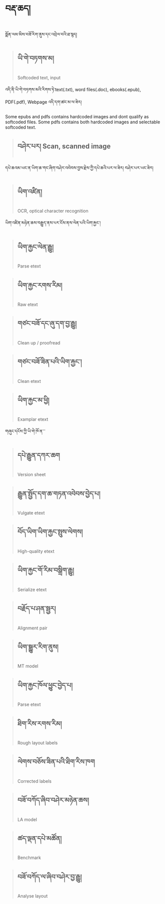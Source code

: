 # བརྡ་ཆད།
སྨོན་ལམ་མིས་བཟོ་རིག་ནུས་དང་འབྲེལ་བའི་ཐ་སྙད།

> ## ཡི་གེ་བཏགས་མ། 
> Softcoded text, input

འདི་ནི་ཡི་གེ་བཏགས་མའི་རིགས་ཏེ་text(.txt), word files(.doc), ebooks(.epub), PDF(.pdf), Webpage འདི་དག་ཚང་མ་ལ་ཟེར། 

Some epubs and pdfs contains hardcoded images and dont qualify as softcoded files. Some pdfs contains both hardcoded images and selectable softcoded text.

> ## བཤེར་པར། Scan, scanned image

དཔེ་ཆའམ་ཡང་ན་ཡིག་ཆ་གང་ཞིག་བཤེར་འབེབས་བྱས་རྗེས་ཀྱི་དཔེ་ཆའི་པར་ལ་ཟེར། བཤེར་པར་ཡང་ཟེར།

> ## ཡིག་འཛིན། 
> OCR, optical character recognition

ཡིག་འཛིན་མཉེན་ཆས་བརྒྱུད་ནས་པར་ངོས་ནས་ལེན་པའི་ཡིག་རྐྱང་།

> ## ཡིག་རྐྱང་ལེན་རྒྱུ། 
> Parse etext

> ## ཡིག་རྐྱང་རགས་རིམ། 
> Raw etext

> ## གཙང་བཟོ་དང་ཞུ་དག་བྱ་རྒྱུ།
> Clean up / proofread


> ## གཙང་བཟོ་ཟིན་པའི་ཡིག་རྐྱང་། 
> Clean etext

> ## ཡིག་རྐྱང་མ་ཕྱི། 
> Examplar etext

གཞུང་དངོས་ཀྱི་ཡི་གེ་ཁོ་ན་་་

> ## དཔེ་རྒྱུན་དཀར་ཆག 
> Version sheet


> ## རྒྱུན་སྤྱོད་དག་ཆ་གཏན་འབེབས་བྱེད་པ། 
> Vulgate etext

> ## བོད་ཡིག་ཡིག་རྐྱང་སྤུས་ལེགས། 
> High-quality etext


> ## ཡིག་རྐྱང་གོ་རིམ་བསྒྲིག་རྒྱུ། 
> Serialize etext

> ## བརྗོད་པ་ཤན་སྦྱར།
> Alignment pair


> ## ཡིག་སྒྱུར་རིག་ནུས། 
> MT model


> ## ཡིག་རྐྱང་ཁོལ་ཕྱུང་བྱེད་པ། 
> Parse etext


> ## ཐིག་རིས་རགས་རིམ།
> Rough layout labels

> ## ལེགས་བཅོས་ཟིན་པའི་ཐིག་རིས་ཁག
> Corrected labels

> ## བཟོ་བཀོད་ཞིབ་བཤེར་མཉེན་ཆས།
> LA model

> ## ཚད་ལྡན་དཔེ་མཚོན།
> Benchmark

> ## བཟོ་བཀོད་ལ་ཞིབ་བཤེར་བྱ་རྒྱུ།
> Analyse layout












